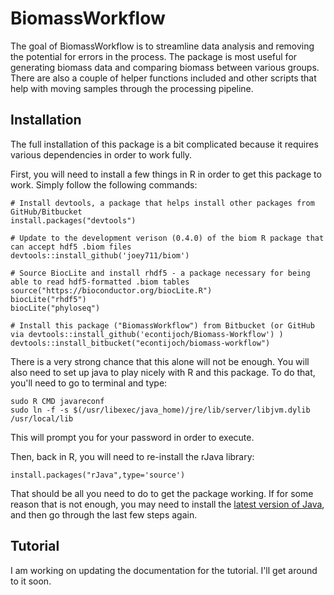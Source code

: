 <!-- README.md is generated from README.Rmd. Please edit that file -->
BiomassWorkflow
===============

The goal of BiomassWorkflow is to streamline data analysis and removing
the potential for errors in the process. The package is most useful for
generating biomass data and comparing biomass between various groups.
There are also a couple of helper functions included and other scripts
that help with moving samples through the processing pipeline.

Installation
------------

The full installation of this package is a bit complicated because it
requires various dependencies in order to work fully.

First, you will need to install a few things in R in order to get this
package to work. Simply follow the following commands:

    # Install devtools, a package that helps install other packages from GitHub/Bitbucket
    install.packages("devtools")
    
    # Update to the development verison (0.4.0) of the biom R package that can accept hdf5 .biom files
    devtools::install_github('joey711/biom')
    
    # Source BiocLite and install rhdf5 - a package necessary for being able to read hdf5-formatted .biom tables
    source("https://bioconductor.org/biocLite.R")
    biocLite("rhdf5")
    biocLite("phyloseq")

    # Install this package ("BiomassWorkflow") from Bitbucket (or GitHub via devtools::install_github('econtijoch/Biomass-Workflow') )
    devtools::install_bitbucket("econtijoch/biomass-workflow")  


There is a very strong chance that this alone will not be enough. You
will also need to set up java to play nicely with R and this package. To
do that, you'll need to go to terminal and type:

    sudo R CMD javareconf
    sudo ln -f -s $(/usr/libexec/java_home)/jre/lib/server/libjvm.dylib /usr/local/lib

This will prompt you for your password in order to execute.

Then, back in R, you will need to re-install the rJava library:

    install.packages("rJava",type='source')

That should be all you need to do to get the package working. If for
some reason that is not enough, you may need to install the [latest
version of Java](https://www.java.com/en/download/manual.jsp), and then
go through the last few steps again.

Tutorial
--------

I am working on updating the documentation for the tutorial. I'll get
around to it soon.